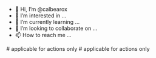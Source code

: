 - 👋 Hi, I’m @calbearox
- 👀 I’m interested in ...
- 🌱 I’m currently learning ...
- 💞️ I’m looking to collaborate on ...
- 📫 How to reach me ...

<!-- action-docs-header source="action.yml" -->

<!-- action-docs-description source="action.yml" --> # applicable for actions only

<!-- action-docs-inputs source="action.yml" -->

<!-- action-docs-outputs source="action.yml" -->

<!-- action-docs-runs source="action.yml" --> # applicable for actions only
